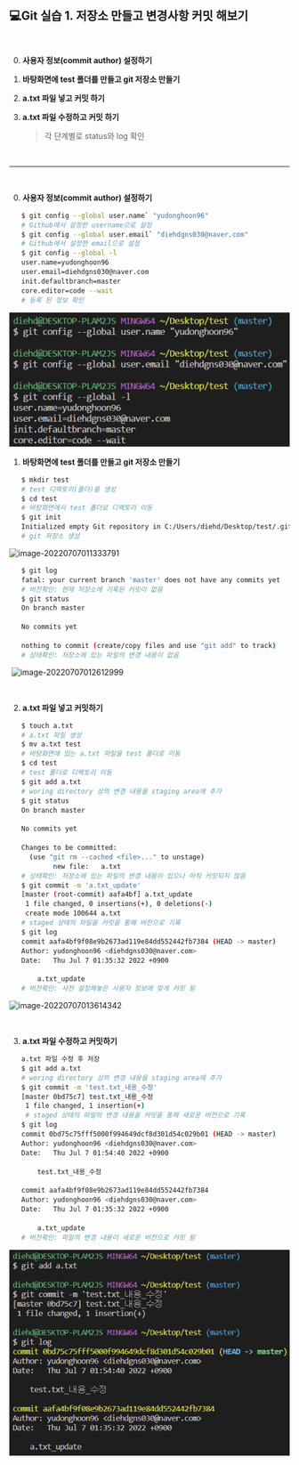 ## 💻Git 실습 1. 저장소 만들고 변경사항 커밋 해보기

<br/>

0. **사용자 정보(commit author) 설정하기**

1. **바탕화면에 test 폴더를 만들고 git 저장소 만들기**

2. **a.txt 파일 넣고 커밋 하기**

3. **a.txt 파일 수정하고 커밋 하기**

   > 각 단계별로 status와 log 확인	

<br/>

___

<br/>

0. **사용자 정보(commit author) 설정하기**

```bash
   $ git config --global user.name` "yudonghoon96"
   # Github에서 설정한 username으로 설정
   $ git config --global user.email` "diehdgns030@naver.com"
   # Github에서 설정한 email으로 설정
   $ git config --global -l
   user.name=yudonghoon96
   user.email=diehdgns030@naver.com
   init.defaultbranch=master
   core.editor=code --wait
   # 등록 된 정보 확인
```



![image-20220707021327654](git_ex01.assets/image-20220707021327654.png)



1. **바탕화면에 test 폴더를 만들고 git 저장소 만들기**

```bash
   $ mkdir test
   # test 디렉토리(폴더)를 생성
   $ cd test
   # 바탕화면에서 test 폴더로 디렉토리 이동
   $ git init
   Initialized empty Git repository in C:/Users/diehd/Desktop/test/.git/
   # git 저장소 생성
```

![image-20220707011333791](C:\Users\diehd\AppData\Roaming\Typora\typora-user-images\image-20220707011333791.png)

```bash
   $ git log
   fatal: your current branch 'master' does not have any commits yet
   # 버전확인: 현재 저장소에 기록된 커밋이 없음
   $ git status
   On branch master
 
   No commits yet
 
   nothing to commit (create/copy files and use "git add" to track)
   # 상태확인: 저장소에 있는 파일의 변경 내용이 없음
```

​            ![image-20220707012612999](C:\Users\diehd\AppData\Roaming\Typora\typora-user-images\image-20220707012612999.png)		

<br/>

2. **a.txt 파일 넣고 커밋하기**

```bash
   $ touch a.txt
   # a.txt 파일 생성
   $ mv a.txt test
   # 바탕화면에 있는 a.txt 파일을 test 폴더로 이동
   $ cd test
   # test 폴더로 디렉토리 이동
   $ git add a.txt
   # woring directory 상의 변경 내용을 staging area에 추가
   $ git status
   On branch master
   
   No commits yet
   
   Changes to be committed:
     (use "git rm --cached <file>..." to unstage)
           new file:   a.txt
   # 상태확인: 저장소에 있는 파일의 변경 내용이 있으나 아직 커밋되지 않음
   $ git commit -m 'a.txt_update'
   [master (root-commit) aafa4bf] a.txt_update
    1 file changed, 0 insertions(+), 0 deletions(-)
    create mode 100644 a.txt
   # staged 상태의 파일을 커밋을 통해 버전으로 기록
   $ git log
   commit aafa4bf9f08e9b2673ad119e84dd552442fb7384 (HEAD -> master)
   Author: yudonghoon96 <diehdgns030@naver.com>
   Date:   Thu Jul 7 01:35:32 2022 +0900
   
       a.txt_update
   # 버전확인: 사전 설정해놓은 사용자 정보에 맞게 커밋 됨
```

![image-20220707013614342](C:\Users\diehd\AppData\Roaming\Typora\typora-user-images\image-20220707013614342.png)

<br/>

3. **a.txt 파일 수정하고 커밋하기**

```bash
   a.txt 파일 수정 후 저장
   $ git add a.txt
   # woring directory 상의 변경 내용을 staging area에 추가
   $ git commit -m 'test.txt_내용_수정'
   [master 0bd75c7] test.txt_내용_수정
    1 file changed, 1 insertion(+)
    # staged 상태의 파일의 변경 내용을 커밋을 통해 새로운 버전으로 기록
   $ git log
   commit 0bd75c75fff5000f994649dcf8d301d54c029b01 (HEAD -> master)
   Author: yudonghoon96 <diehdgns030@naver.com>
   Date:   Thu Jul 7 01:54:40 2022 +0900

       test.txt_내용_수정

   commit aafa4bf9f08e9b2673ad119e84dd552442fb7384
   Author: yudonghoon96 <diehdgns030@naver.com>
   Date:   Thu Jul 7 01:35:32 2022 +0900

       a.txt_update
   # 버전확인: 파일의 변경 내용이 새로운 버전으로 커밋 됨
```

![image-20220707015804876](git_ex01.assets/image-20220707015804876.png)